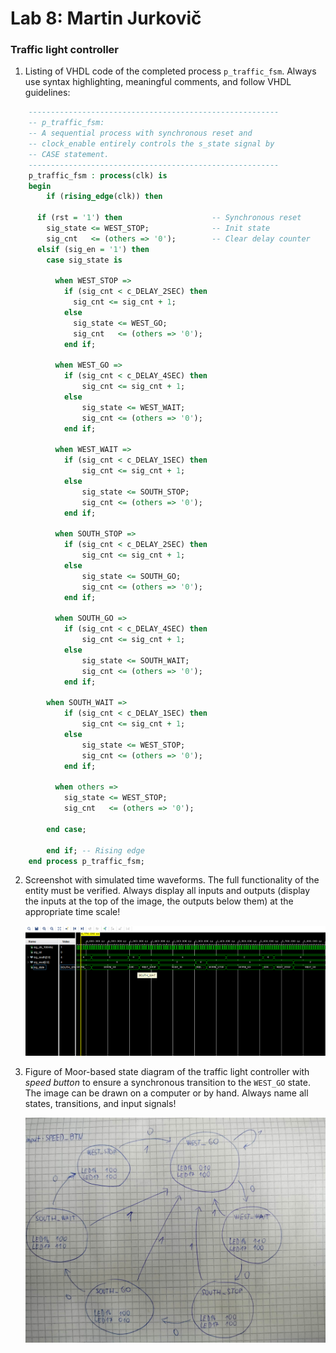 # Lab 8: Martin Jurkovič

### Traffic light controller

1. Listing of VHDL code of the completed process `p_traffic_fsm`. Always use syntax highlighting, meaningful comments, and follow VHDL guidelines:

```vhdl
    --------------------------------------------------------
    -- p_traffic_fsm:
    -- A sequential process with synchronous reset and
    -- clock_enable entirely controls the s_state signal by
    -- CASE statement.
    --------------------------------------------------------
    p_traffic_fsm : process(clk) is
    begin
        if (rising_edge(clk)) then
        
      if (rst = '1') then                    -- Synchronous reset
        sig_state <= WEST_STOP;              -- Init state
        sig_cnt   <= (others => '0');        -- Clear delay counter
      elsif (sig_en = '1') then
        case sig_state is

          when WEST_STOP =>
            if (sig_cnt < c_DELAY_2SEC) then
              sig_cnt <= sig_cnt + 1;
            else
              sig_state <= WEST_GO;
              sig_cnt   <= (others => '0');
            end if;

          when WEST_GO =>
            if (sig_cnt < c_DELAY_4SEC) then
                sig_cnt <= sig_cnt + 1;
            else
                sig_state <= WEST_WAIT;
                sig_cnt <= (others => '0');
            end if;
            
          when WEST_WAIT =>
            if (sig_cnt < c_DELAY_1SEC) then
                sig_cnt <= sig_cnt + 1;
            else
                sig_state <= SOUTH_STOP;
                sig_cnt <= (others => '0');
            end if;
            
          when SOUTH_STOP =>
            if (sig_cnt < c_DELAY_2SEC) then
                sig_cnt <= sig_cnt + 1;
            else
                sig_state <= SOUTH_GO;
                sig_cnt <= (others => '0');
            end if;
            
          when SOUTH_GO =>
            if (sig_cnt < c_DELAY_4SEC) then
                sig_cnt <= sig_cnt + 1;
            else
                sig_state <= SOUTH_WAIT;
                sig_cnt <= (others => '0');
            end if;
            
        when SOUTH_WAIT =>
            if (sig_cnt < c_DELAY_1SEC) then
                sig_cnt <= sig_cnt + 1;
            else
                sig_state <= WEST_STOP;
                sig_cnt <= (others => '0');
            end if;

          when others =>
            sig_state <= WEST_STOP;
            sig_cnt   <= (others => '0');

        end case;

        end if; -- Rising edge
    end process p_traffic_fsm;
```

2. Screenshot with simulated time waveforms. The full functionality of the entity must be verified. Always display all inputs and outputs (display the inputs at the top of the image, the outputs below them) at the appropriate time scale!

   ![your figure](simulation.png)

3. Figure of Moor-based state diagram of the traffic light controller with *speed button* to ensure a synchronous transition to the `WEST_GO` state. The image can be drawn on a computer or by hand. Always name all states, transitions, and input signals!

   ![your figure](diagram.jpg)
